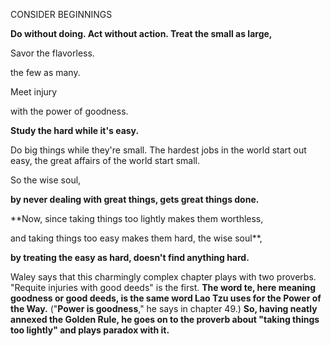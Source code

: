 CONSIDER BEGINNINGS

**Do without doing. Act without action. Treat the small as large,**

Savor the flavorless.

the few as many.

Meet injury

with the power of goodness.

**Study the hard while it's easy.**

Do big things while they're small. The hardest jobs in the world start out easy, the great affairs of the world start small.

So the wise soul,

**by never dealing with great things, gets great things done.**

**Now, since taking things too lightly makes them worthless,

and taking things too easy makes them hard, the wise soul**,

**by treating the easy as hard, doesn't find anything hard.**

Waley says that this charmingly complex chapter plays with two proverbs. "Requite injuries with good deeds" is the first. **The word te, here meaning goodness or good deeds, is the same word Lao Tzu uses for the Power of the Way.** ("**Power is goodness**," he says in chapter 49.) **So, having neatly annexed the Golden Rule, he goes on to the proverb about "taking things too lightly" and plays paradox with it.**

